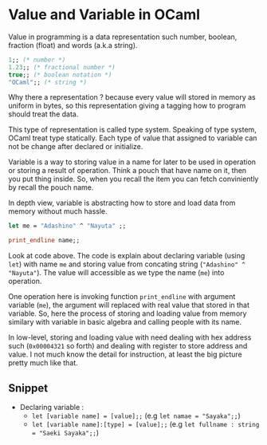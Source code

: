 # Value and Variable in OCaml

Value in programming is a data representation such number, boolean, fraction (float) and words (a.k.a string). 

```ocaml
1;; (* number *)
1.23;; (* fractional number *)
true;; (* boolean notation *)
"OCaml";; (* string *)
```

Why there a representation ? because every value will stored in memory as uniform in bytes, so this representation giving a tagging how to program should treat the data. 

This type of representation is called type system. Speaking of type system, OCaml treat type statically. Each type of value that assigned to variable can not be change after declared or initialize.

Variable is a way to storing value in a name for later to be used in operation or storing a result of operation. Think a pouch that have name on it, then you put thing inside. So, when you recall the item you can fetch conviniently by recall the pouch name.

In depth view, variable is abstracting how to store and load data from memory without much hassle.

```ocaml
let me = "Adashino" ^ "Nayuta" ;;

print_endline name;;
```
Look at code above. The code is explain about declaring variable (using `let`) with name `me` and storing value from concating string (`"Adashino" ^ "Nayuta"`). The value will accessible as we type the name (`me`) into operation. 

One operation here is invoking function `print_endline` with argument variable (`me`), the argument will replaced with real value that stored in that variable. So, here the process of storing and loading value from memory similary with variable in basic algebra and calling people with its name.

In low-level, storing and loading value with need dealing with hex address such (`0x00004321` so forth) and dealing with register to store address and value. I not much know the detail for instruction, at least the big picture pretty much like that.

## Snippet

- Declaring variable :
  - `let [variable name] = [value];;` (e.g `let namae = "Sayaka";;`)
  - `let [variable name]:[type] = [value];;` (e.g `let fullname : string = "Saeki Sayaka";;`)

